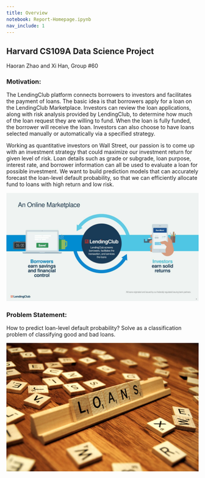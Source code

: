 ```yaml
---
title: Overview
notebook: Report-Homepage.ipynb
nav_include: 1
---
```



## Harvard CS109A Data Science Project
Haoran Zhao and Xi Han, 
Group #60


### Motivation:
The LendingClub platform connects borrowers to investors and facilitates the payment of loans. The basic idea is that borrowers apply for a loan on the LendingClub Marketplace. Investors can review the loan applications, along with risk analysis provided by LendingClub, to determine how much of the loan request they are willing to fund. When the loan is fully funded, the borrower will receive the loan. Investors can also choose to have loans selected manually or automatically via a specified strategy. 

Working as quantitative investors on Wall Street, our passion is to come up with an investment strategy that could maximize our investment return for given level of risk. Loan details such as grade or subgrade, loan purpose, interest rate, and borrower information can all be used to evaluate a loan for possible investment. We want to build prediction models that can accurately forecast the loan-level default probability, so that we can efficiently allocate fund to loans with high return and low risk.

![IMUs](/Images/lending_club.jpg)


### Problem Statement:
How to predict loan-level default probability?
Solve as a classification problem of classifying good and bad loans. 

![IMUs](/Images/loans.jpg)



